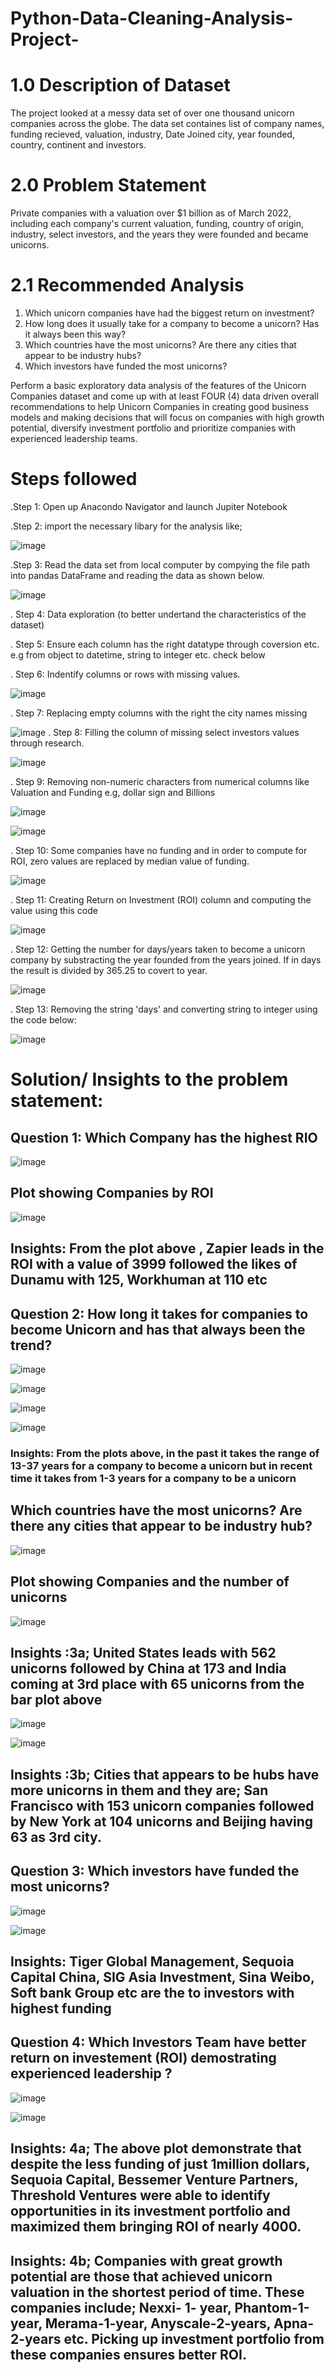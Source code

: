 # Python-Data-Cleaning-Analysis-Project-
# 1.0  Description of Dataset 
The project looked at a messy data set of over one thousand unicorn companies across the globe. 
The data set containes list of company names, funding recieved, valuation, industry, Date Joined
city, year founded, country, continent and investors. 
# 2.0 Problem Statement 
Private companies with a valuation over $1 billion as of March 2022, including each 
company's current valuation, funding, country of origin, industry, select investors, and 
the years they were founded and became unicorns.
# 2.1 Recommended Analysis
1. Which unicorn companies have had the biggest return on investment?
2. How long does it usually take for a company to become a unicorn? Has it always 
been this way?
3. Which countries have the most unicorns? Are there any cities that appear to be 
industry hubs?
4. Which investors have funded the most unicorns?

Perform a basic exploratory data analysis of the features of the Unicorn Companies
dataset and come up with at least FOUR (4) data driven overall recommendations to help 
Unicorn Companies in creating good business models and making decisions that will 
focus on companies with high growth potential, diversify investment portfolio and 
prioritize companies with experienced leadership teams.

# Steps followed
 .Step 1: Open up Anacondo Navigator and launch Jupiter Notebook
 
 .Step 2: import the necessary libary for the analysis like;
 
 ![image](https://github.com/user-attachments/assets/a7fabcb7-8a1e-4a28-8abe-7719a3ec1696)
 
 .Step 3: Read the data set from local computer by compying the file path into pandas DataFrame and reading the data as shown below.

 ![image](https://github.com/user-attachments/assets/40d6a46c-f809-46c7-b59b-fdab5bcf8b93)
 
 . Step 4: Data exploration (to better undertand the characteristics of the dataset) 

 . Step 5: Ensure each column has the right datatype through coversion etc. e.g from object to datetime, string to integer etc. check below 

 . Step 6: Indentify columns or rows with missing  values.

 ![image](https://github.com/user-attachments/assets/90f17449-46a5-4831-ab6b-cbb57db8c916)

 . Step 7: Replacing empty columns with the right the city names missing 

 ![image](https://github.com/user-attachments/assets/f7040d7c-f12e-45fe-bc0d-219e61bf0237)
 . Step 8: Filling the column of missing select investors values through research. 

 ![image](https://github.com/user-attachments/assets/017a16ee-0c22-47ca-8385-bde1f9697f1e)

 . Step 9: Removing non-numeric characters from numerical columns like Valuation and Funding e.g, dollar sign and Billions

 ![image](https://github.com/user-attachments/assets/0bbbc7ea-949f-4999-9090-f4bbf01a7715)

 ![image](https://github.com/user-attachments/assets/d638bc24-8d54-4ac7-a183-dd60528698a2)
 
 . Step 10: Some companies have no funding and in order to compute for ROI, zero values are replaced by median value of funding. 
 
 ![image](https://github.com/user-attachments/assets/74358945-a4bd-4f1b-8ecd-091929203f49)

. Step 11: Creating Return on Investment (ROI) column and computing the value using this code

 ![image](https://github.com/user-attachments/assets/d5450a59-fade-4755-ba78-f8fa97e133cb)

. Step 12: Getting the number for days/years taken to become a unicorn company by substracting the year founded from the years joined. If in days the result is divided by 365.25 to covert to year.

 ![image](https://github.com/user-attachments/assets/e85dce53-9a04-4fb1-b807-235363022c4f)

. Step 13: Removing the string 'days' and converting string to integer using the code below:

 ![image](https://github.com/user-attachments/assets/825d3f9d-2d45-4e8f-91e6-ad0051ea9d48)

# Solution/ Insights to the problem statement:

## Question 1: Which Company has the highest RIO

![image](https://github.com/user-attachments/assets/2d75a80d-a998-43e7-bd1c-50ab7b8608ef)


 ## Plot showing Companies by ROI 
 
 ![image](https://github.com/user-attachments/assets/5f227811-5977-4a47-9c2c-74c122b63898)
 
## Insights: From the plot above , Zapier leads in the ROI with a value of 3999 followed the likes of Dunamu with 125, Workhuman at 110 etc

## Question 2: How long it takes for companies to become Unicorn and has that always been the trend?

![image](https://github.com/user-attachments/assets/da002c19-d54b-4ce8-bc82-e1e738fc7a5e)

![image](https://github.com/user-attachments/assets/6b1b0a2f-3034-44d4-b7f7-3f9f02cc459f)

![image](https://github.com/user-attachments/assets/be2cf118-eb6f-4252-a1bd-e3ceb1be3e0f)

![image](https://github.com/user-attachments/assets/105a9aab-ee26-4114-a587-76b3ee7b061e)

### Insights: From the plots above, in the past it takes the range of 13-37 years for a company to become a unicorn but in recent time it takes from 1-3 years for a company to be a unicorn

## Which countries have the most unicorns? Are there any cities that appear to be industry hub?

![image](https://github.com/user-attachments/assets/e48afd2a-121d-496a-a73d-fa20a59bc77b)

## Plot showing Companies and the number of unicorns 

![image](https://github.com/user-attachments/assets/f0a6ab32-36ac-4bb0-989a-6c628f79c869)

## Insights :3a; United States leads with 562 unicorns followed by China at 173 and India coming at 3rd place with 65 unicorns from the bar plot above 

![image](https://github.com/user-attachments/assets/08c33885-fe6d-4004-83df-be4cbbe4bfa2)

![image](https://github.com/user-attachments/assets/784ae0ca-3b47-4c3e-a1af-0533a5a88fa5)

 ## Insights :3b; Cities that appears to be hubs have more unicorns in them and they are; San Francisco with 153 unicorn companies followed by New York at 104 unicorns and Beijing having 63 as 3rd city. 

 ## Question 3: Which investors have funded the most unicorns?
 
 ![image](https://github.com/user-attachments/assets/322d501e-4d7d-4f2b-b888-9bbfca983c85)

 ![image](https://github.com/user-attachments/assets/1218c2ef-32c6-4ce5-90db-11871a7fc3da)

## Insights: Tiger Global Management, Sequoia Capital China, SIG Asia Investment, Sina Weibo, Soft bank Group etc are the to investors with highest funding 

 ## Question 4: Which Investors Team have better return on investement (ROI) demostrating experienced leadership ?

 ![image](https://github.com/user-attachments/assets/8e977d00-90be-4112-9306-c3cb1c4d5ce3)

![image](https://github.com/user-attachments/assets/bd50b7e2-a489-4e0b-8f81-402b144d5544)

## Insights:  4a; The above plot demonstrate that despite the less funding of just 1million dollars, Sequoia Capital, Bessemer Venture Partners, Threshold Ventures were able to identify opportunities in its investment portfolio and maximized them bringing ROI of nearly 4000. 

## Insights:  4b; Companies with great growth potential are those that achieved unicorn valuation in the shortest period of time. These companies include; Nexxi- 1- year, Phantom-1-year, Merama-1-year, Anyscale-2-years, Apna-2-years etc. Picking up investment portfolio from these companies ensures better ROI.
